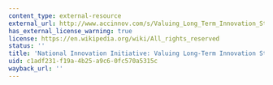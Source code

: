 ```yaml
---
content_type: external-resource
external_url: http://www.accinnov.com/s/Valuing_Long_Term_Innovation_Strategies_133.pdf
has_external_license_warning: true
license: https://en.wikipedia.org/wiki/All_rights_reserved
status: ''
title: 'National Innovation Initiative: Valuing Long-Term Innovation Strategies (PDF)'
uid: c1adf231-f19a-4b25-a9c6-0fc570a5315c
wayback_url: ''
---
```

